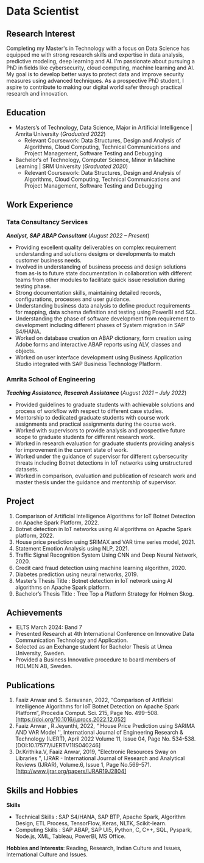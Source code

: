 # Data Scientist


<!-- ADD LINKS? linkedin, email, -->
## Research Interest 
Completing my Master's in Technology with a focus on Data Science has equipped me with strong research skills and expertise in data analysis, predictive modeling, deep learning and AI. I'm passionate about pursuing a PhD in fields like cybersecurity, cloud computing, machine learning and AI. My goal is to develop better ways to protect data and improve security measures using advanced techniques. As a prospective PhD student, I aspire to contribute to making our digital world safer through practical research and innovation.

## Education
- Masters’s of Technology, Data Science, Major in Artificial Intelligence | Amrita University (_Graduated 2022_)
    - Relevant Coursework: Data Structures, Design and Analysis of Algorithms, Cloud Computing, Technical Communications and Project Management, Software Testing and Debugging
- Bachelor’s of Technology, Computer Science, Minor in Machine Learning | SRM University (_Graduated 2020_)
    - Relevant Coursework: Data Structures, Design and Analysis of Algorithms, Cloud Computing, Technical Communications and Project Management, Software Testing and Debugging

## Work Experience
### Tata Consultancy Services
***Analyst, SAP ABAP Consultant*** (_August 2022 – Present_)
- Providing excellent quality deliverables on complex requirement understanding and solutions designs or developments to match customer business needs.
- Involved in understanding of business process and design solutions from as-is to future state documentation in collaboration with different teams from other modules to facilitate quick issue resolution during testing phase.
- Strong documentation skills, maintaining detailed records, configurations, processes and user guidance.
- Understanding business data analysis to define product requirements for mapping, data schema definition and testing using PowerBI and SQL.
- Understanding the phase of software development from requirement to development including different phases of System migration in SAP S4/HANA.
- Worked on database creation on ABAP dictionary, form creation using Adobe forms and interactive ABAP reports using ALV, classes and objects.
- Worked on user interface development using Business Application Studio integrated with SAP Business Technology Platform.

### Amrita School of Engineering
***Teaching Assistance, Research Assistance*** (_August 2021 – July 2022_)
- Provided guidelines to graduate students with achievable solutions and process of workflow  with respect to different case studies.
- Mentorship to dedicated graduate students with course work assignments and practical assignments during the course work.
- Worked with supervisors to provide analysis and prospective future scope to graduate students for different research work.
- Worked in research evaluation for graduate students providing analysis for improvement in the current state of work.
- Worked under the guidance of supervisor for different cybersecurity threats including Botnet detections in IoT networks using unstructured datasets.
- Worked in comparison, evaluation and publication  of research work and master thesis under the guidance and mentorship of supervisor.

## Project
1. Comparison of Artificial Intelligence Algorithms for IoT Botnet Detection on Apache Spark Platform, 2022.
2. Botnet detection in IoT networks using AI algorithms on Apache Spark platform, 2022.
3. House price prediction using SRIMAX and VAR time series model, 2021.
4. Statement Emotion Analysis using NLP, 2021.
5. Traffic Signal Recognition System Using CNN and Deep Neural Network, 2020.
6. Credit card fraud detection using machine learning algorithm, 2020.
7. Diabetes prediction using neural networks, 2019.
8. Master’s Thesis Title : Botnet detection in IoT network using AI algorithms on Apache Spark platform.
9. Bachelor’s Thesis Title : Tree Top a Platform Strategy for Holmen Skog.

## Achievements 
- IELTS March 2024: Band 7
- Presented Research at 4th International Conference on Innovative Data Communication Technology and Application.
- Selected as an Exchange student for Bachelor Thesis at Umea University, Sweden.
- Provided a Business Innovative procedure to board members of  HOLMEN AB, Sweden.

<!-- add marianas ?-->
## Publications
1. Faaiz Anwar and S. Saravanan, 2022, “Comparison of Artificial Intelligence Algorithms for IoT Botnet Detection on Apache Spark Platform”, Procedia Comput. Sci. 215, Page No. 499–508.[https://doi.org/10.1016/j.procs.2022.12.052]
2. Faaiz Anwar , R.Jeyanthi, 2022, “ House Price Prediction using SARIMA AND VAR Model '', International Journal of Engineering Research & Technology (IJERT), April 2022 Volume 11, Issue 04, Page No. 534-538. [DOI:10.17577/IJERTV11IS040246]
3. Dr.Krithika.V,  Faaiz Anwar, 2019, "Electronic Resources Sway on Libraries ", IJRAR - International Journal of Research and Analytical Reviews (IJRAR), Volume.6, Issue 1, Page No.569-571.[http://www.ijrar.org/papers/IJRAR19J2804]

## Skills and Hobbies

**Skills**
- Technical Skills : SAP S4/HANA, SAP BTP, Apache Spark, Algorithm Design, ETL Process, TensorFlow, Keras, NLTK, Scikit-learn.
- Computing Skills : SAP ABAP,  SAP UI5, Python, C, C++, SQL, Pyspark, Node.js, XML, Tableau, PowerBI, MS Office.

**Hobbies and Interests**: Reading, Research, Indian Culture and Issues, International Culture and Issues.
